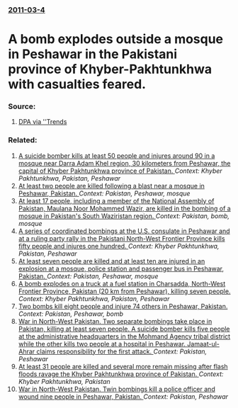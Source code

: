 ### [2011-03-4](/news/2011/03/4/index.md)

# A bomb explodes outside a mosque in Peshawar in the Pakistani province of Khyber-Pakhtunkhwa with casualties feared. 




### Source:

1. [DPA via ''Trends](http://en.trend.az/regions/world/ocountries/1840113.html)

### Related:

1. [A suicide bomber kills at least 50 people and injures around 90 in a mosque near Darra Adam Khel region, 30 kilometers from Peshawar, the capital of Khyber Pakhtunkhwa province of Pakistan. ](/news/2010/11/5/a-suicide-bomber-kills-at-least-50-people-and-injures-around-90-in-a-mosque-near-darra-adam-khel-region-30-kilometers-from-peshawar-the-ca.md) _Context: Khyber Pakhtunkhwa, Pakistan, Peshawar_
2. [At least two people are killed following a blast near a mosque in Peshawar, Pakistan. ](/news/2010/10/22/at-least-two-people-are-killed-following-a-blast-near-a-mosque-in-peshawar-pakistan.md) _Context: Pakistan, Peshawar, mosque_
3. [At least 17 people, including a member of the National Assembly of Pakistan, Maulana Noor Mohammed Wazir, are killed in the bombing of a mosque in Pakistan's South Waziristan region. ](/news/2010/08/23/at-least-17-people-including-a-member-of-the-national-assembly-of-pakistan-maulana-noor-mohammed-wazir-are-killed-in-the-bombing-of-a-mos.md) _Context: Pakistan, bomb, mosque_
4. [A series of coordinated bombings at the U.S. consulate in Peshawar and at a ruling party rally in the Pakistani North-West Frontier Province kills fifty people and injures one hundred. ](/news/2010/04/5/a-series-of-coordinated-bombings-at-the-u-s-consulate-in-peshawar-and-at-a-ruling-party-rally-in-the-pakistani-north-west-frontier-province.md) _Context: Khyber Pakhtunkhwa, Pakistan, Peshawar_
5. [ At least seven people are killed and at least ten are injured in an explosion at a mosque, police station and passenger bus in Peshawar, Pakistan. ](/news/2009/10/16/at-least-seven-people-are-killed-and-at-least-ten-are-injured-in-an-explosion-at-a-mosque-police-station-and-passenger-bus-in-peshawar-pa.md) _Context: Pakistan, Peshawar, mosque_
6. [ A bomb explodes on a truck at a fuel station in Charsadda, North-West Frontier Province, Pakistan (20 km from Peshawar), killing seven people. ](/news/2009/08/17/a-bomb-explodes-on-a-truck-at-a-fuel-station-in-charsadda-north-west-frontier-province-pakistan-20-km-from-peshawar-killing-seven-peop.md) _Context: Khyber Pakhtunkhwa, Pakistan, Peshawar_
7. [ Two bombs kill eight people and injure 74 others in Peshawar, Pakistan. ](/news/2009/05/28/two-bombs-kill-eight-people-and-injure-74-others-in-peshawar-pakistan.md) _Context: Pakistan, Peshawar, bomb_
8. [War in North-West Pakistan. Two separate bombings take place in Pakistan, killing at least seven people. A suicide bomber kills five people at the administrative headquarters in the Mohmand Agency tribal district while the other kills two people at a hospital in Peshawar. Jamaat-ul-Ahrar claims responsibility for the first attack. ](/news/2017/02/15/war-in-north-west-pakistan-two-separate-bombings-take-place-in-pakistan-killing-at-least-seven-people-a-suicide-bomber-kills-five-people.md) _Context: Pakistan, Peshawar_
9. [At least 31 people are killed and several more remain missing after flash floods ravage the Khyber Pakhtunkhwa province of Pakistan. ](/news/2016/07/3/at-least-31-people-are-killed-and-several-more-remain-missing-after-flash-floods-ravage-the-khyber-pakhtunkhwa-province-of-pakistan.md) _Context: Khyber Pakhtunkhwa, Pakistan_
10. [War in North-West Pakistan. Twin bombings kill a police officer and wound nine people in Peshawar, Pakistan. ](/news/2016/05/18/war-in-north-west-pakistan-twin-bombings-kill-a-police-officer-and-wound-nine-people-in-peshawar-pakistan.md) _Context: Pakistan, Peshawar_
